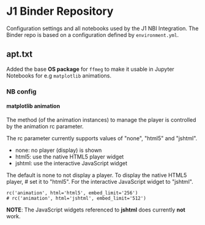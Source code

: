 # J1 Binder Repository

Configuration settings and all notebooks used by the J1 NBI Integration.
The Binder repo is based on a configuration defined by `environment.yml`.

## apt.txt

Added the base **OS package** for `ffmeg` to make it usable in Jupyter
Notebooks for e.g `matplotlib` animations.

### NB config

#### matplotlib animation

The method (of the animation instances) to manage the
player is controlled by the animation rc parameter.

The rc parameter currently supports values of "none", "html5"
and "jshtml".

*  none:    no player (display) is shown    
*  html5:   use the native HTML5 player widget
*  jshtml:  use the interactive JavaScript widget

The default is none to not display a player. To display
the native HTML5 player, # set it to "html5". For the
interactive JavaScript widget to "jshtml".

```
rc('animation', html='html5', embed_limit='256')
# rc('animation', html='jshtml', embed_limit='512')
```

**NOTE**: The JavaScript widgets referenced to **jshtml** does currently
**not** work.
